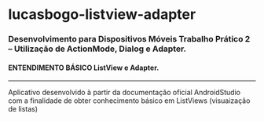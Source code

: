 # lucasbogo-listview-adapter

### Desenvolvimento para Dispositivos Móveis Trabalho Prático 2 – Utilização de ActionMode, Dialog e Adapter.

#### ENTENDIMENTO BÁSICO ListView e Adapter.
-----------------------------------------------------------------------------------------------------------------------------------------------------------

Aplicativo desenvolvido à partir da documentação oficial AndroidStudio com a finalidade de obter conhecimento básico em ListViews (visuaização de listas)
